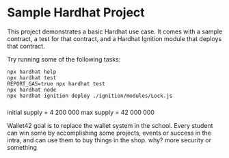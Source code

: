 # Sample Hardhat Project

This project demonstrates a basic Hardhat use case. It comes with a sample contract, a test for that contract, and a Hardhat Ignition module that deploys that contract.

Try running some of the following tasks:

```shell
npx hardhat help
npx hardhat test
REPORT_GAS=true npx hardhat test
npx hardhat node
npx hardhat ignition deploy ./ignition/modules/Lock.js
```


###

initial supply = 4 200 000
max supply = 42 000 000

Wallet42 goal is to replace the wallet system in the school. Every student can win some by accomplishing some projects, events or success in the intra, and can use them to buy things in the shop.
why? more security or something